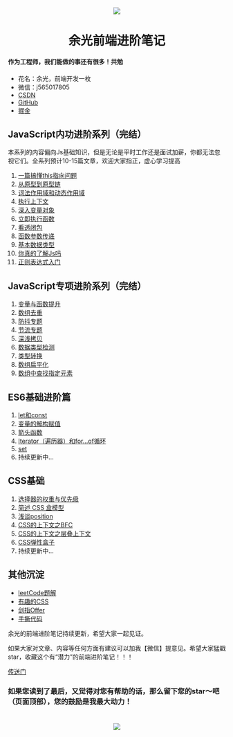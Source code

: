 <!--
 * @desc:
 * @Author: 余光
 * @Email: webbj97@163.com
 * @Date: 2019-11-19 11:13:07
-->

<h1 align=center>
    <img src="https://hlgcdn.oss-cn-hangzhou.aliyuncs.com/hlg-ui/1597299044012458/Js.jpg"/>
</h1>
<h1 align=center>余光前端进阶笔记</h1>

#### 作为工程师，我们能做的事还有很多！共勉

* 花名：余光，前端开发一枚
* 微信：j565017805
* [CSDN](https://blog.csdn.net/jbj6568839z)
* [GitHub](https://github.com/webbj97)
* [掘金](https://juejin.im/user/5c0726c6f265da613b6f8dab/posts)


## JavaScript内功进阶系列（完结）

本系列的内容偏向Js基础知识，但是无论是平时工作还是面试加薪，你都无法忽视它们。全系列预计10-15篇文章，欢迎大家指正，虚心学习提高

1. [一篇搞懂this指向问题](https://webbj97.github.io/summary/blog/javascript/basic-1.html)
2. [从原型到原型链](https://webbj97.github.io/summary/blog/javascript/2.html)
3. [词法作用域和动态作用域](https://webbj97.github.io/summary/blog/javascript/3.html)
4. [执行上下文](https://webbj97.github.io/summary/blog/javascript/4.html)
5. [深入变量对象](https://webbj97.github.io/summary/blog/javascript/5.html)
6. [立即执行函数](https://webbj97.github.io/summary/blog/javascript/6.html)
7. [看透闭包](https://webbj97.github.io/summary/blog/javascript/7.html)
8. [函数参数传递](https://webbj97.github.io/summary/blog/javascript/8.html)
9. [基本数据类型](https://webbj97.github.io/summary/blog/javascript/9.html)
10. [你真的了解Js吗](https://webbj97.github.io/summary/blog/javascript/10.html)
11. [正则表达式入门]((https://webbj97.github.io/summary/blog/javascript/11.html))

## JavaScript专项进阶系列（完结）

1. [变量与函数提升](https://webbj97.github.io/summary/blog/javascript/senior-1.html)
2. [数组去重](https://webbj97.github.io/summary/blog/javascript/senior-2.html)
3. [防抖专题](https://webbj97.github.io/summary/blog/javascript/senior-3.html)
4. [节流专题](https://webbj97.github.io/summary/blog/javascript/senior-4.html)
5. [深浅拷贝](https://webbj97.github.io/summary/blog/javascript/senior-5.html)
6. [数据类型检测](https://webbj97.github.io/summary/blog/javascript/senior-6.html)
7. [类型转换](https://webbj97.github.io/summary/blog/javascript/senior-7.html)
8. [数组扁平化](https://webbj97.github.io/summary/blog/javascript/senior-8.html)
9. [数组中查找指定元素](https://webbj97.github.io/summary/blog/javascript/senior-9.html)

## ES6基础进阶篇

1. [let和const](https://webbj97.github.io/summary/blog/es6/1.html)
2. [变量的解构赋值](https://webbj97.github.io/summary/blog/es6/2.html)
3. [箭头函数](https://webbj97.github.io/summary/blog/es6/3.html)
4. [Iterator（遍历器）和for...of循环](https://webbj97.github.io/summary/blog/es6/4.html)
5. [set](https://webbj97.github.io/summary/blog/es6/5.html)
6. 持续更新中...

## CSS基础

1. [选择器的权重与优先级](https://webbj97.github.io/summary/css/code/1.html)
2. [简述 CSS 盒模型](https://webbj97.github.io/summary/css/code/2.html)
3. [浅谈position](https://webbj97.github.io/summary/css/code/3.html)
4. [CSS的上下文之BFC](https://webbj97.github.io/summary/css/code/4.html)
5. [CSS的上下文之层叠上下文](https://webbj97.github.io/summary/css/code/5.html)
6. [CSS弹性盒子](https://webbj97.github.io/summary/css/code/6.html)
7. 持续更新中...

## 其他沉淀

* [leetCode题解](https://webbj97.github.io/leetCode-Js/)
* [有趣的CSS](https://webbj97.github.io/Interesting-CSS/)
* [剑指Offer](https://webbj97.github.io/fe-questions/algorithm/)
* [手撕代码](https://webbj97.github.io/fe-questions/warehouse/js/1.html)

余光的前端进阶笔记持续更新，希望大家一起见证。

如果大家对文章、内容等任何方面有建议可以加我【微信】提意见。希望大家猛戳star，收藏这个有“潜力”的前端进阶笔记！！！

[传送门](https://webbj97.github.io/leetCode-Js/)

### 如果您读到了最后，又觉得对您有帮助的话，那么留下您的star～吧（页面顶部），您的鼓励是我最大动力！

<h1 align=center>
    <img src="https://hlgcdn.oss-cn-hangzhou.aliyuncs.com/hlg-ui/1607504321645897/yuguang-vue-bottom.gif"/>
</h1>




